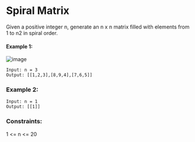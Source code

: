 # Spiral Matrix

Given a positive integer n, generate an n x n matrix filled with elements from 1 to n2 in spiral order.

#### Example 1:

![image](https://user-images.githubusercontent.com/61406986/218026637-8529c421-6908-4091-ba38-66aacdfc52bb.png)

```
Input: n = 3
Output: [[1,2,3],[8,9,4],[7,6,5]]
```
### Example 2:
```
Input: n = 1
Output: [[1]]
``` 

### Constraints:

1 <= n <= 20
